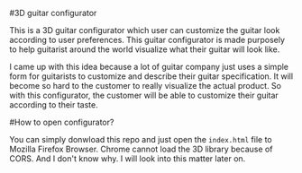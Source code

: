 #3D guitar configurator

This is a 3D guitar configurator which user can customize the guitar look according to user preferences. This guitar configurator is made purposely to help guitarist around the world visualize what their guitar will look like.

I came up with this idea because a lot of guitar company just uses a simple form for guitarists to customize and describe their guitar specification. It will become so hard to the customer to really visualize the actual product. So with this configurator, the customer will be able to customize their guitar according to their taste.

#How to open configurator?

You can simply donwload this repo and just open the `index.html` file to Mozilla Firefox Browser. Chrome cannot load the 3D library because of CORS. And I don't know why. I will look into this matter later on.
